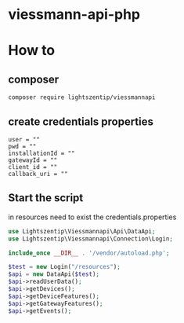 # viessmann-api-php

# How to

## composer

```shell
composer require lightszentip/viessmannapi
```

## create credentials properties

```properties
user = ""
pwd = ""
installationId = ""
gatewayId = ""
client_id = ""
callback_uri = ""
```

## Start the script

in resources need to exist the credentials.properties

```php
use Lightszentip\Viessmannapi\Api\DataApi;
use Lightszentip\Viessmannapi\Connection\Login;

include_once __DIR__ . '/vendor/autoload.php';

$test = new Login("/resources");
$api = new DataApi($test);
$api->readUserData();
$api->getDevices();
$api->getDeviceFeatures();
$api->getGatewayFeatures();
$api->getEvents();
```